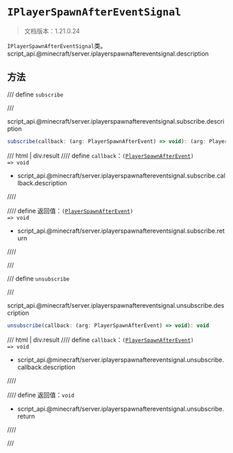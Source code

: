 # `IPlayerSpawnAfterEventSignal`

> 文档版本：1.21.0.24

`IPlayerSpawnAfterEventSignal`类。script_api.@minecraft/server.iplayerspawnaftereventsignal.description

## 方法

/// define
`subscribe`


///

script_api.@minecraft/server.iplayerspawnaftereventsignal.subscribe.description

```js
subscribe(callback: (arg: PlayerSpawnAfterEvent) => void): (arg: PlayerSpawnAfterEvent) => void
```

/// html | div.result
//// define
`callback`：<code>(<a href="../playerspawnafterevent/">PlayerSpawnAfterEvent</a>) =&gt; void</code>

- script_api.@minecraft/server.iplayerspawnaftereventsignal.subscribe.callback.description


////

//// define
返回值：<code>(<a href="../playerspawnafterevent/">PlayerSpawnAfterEvent</a>) =&gt; void</code>

- script_api.@minecraft/server.iplayerspawnaftereventsignal.subscribe.return


////

///


/// define
`unsubscribe`


///

script_api.@minecraft/server.iplayerspawnaftereventsignal.unsubscribe.description

```js
unsubscribe(callback: (arg: PlayerSpawnAfterEvent) => void): void
```

/// html | div.result
//// define
`callback`：<code>(<a href="../playerspawnafterevent/">PlayerSpawnAfterEvent</a>) =&gt; void</code>

- script_api.@minecraft/server.iplayerspawnaftereventsignal.unsubscribe.callback.description


////

//// define
返回值：`void`

- script_api.@minecraft/server.iplayerspawnaftereventsignal.unsubscribe.return


////

///

